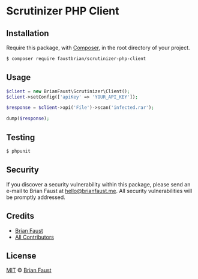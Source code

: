 # Scrutinizer PHP Client

## Installation

Require this package, with [Composer](https://getcomposer.org/), in the root directory of your project.

```bash
$ composer require faustbrian/scrutinizer-php-client
```

## Usage

```php
$client = new BrianFaust\Scrutinizer\Client();
$client->setConfig(['apiKey' => 'YOUR_API_KEY']);

$response = $client->api('File')->scan('infected.rar');

dump($response);
```

## Testing

``` bash
$ phpunit
```

## Security

If you discover a security vulnerability within this package, please send an e-mail to Brian Faust at hello@brianfaust.me. All security vulnerabilities will be promptly addressed.

## Credits

- [Brian Faust](https://github.com/faustbrian)
- [All Contributors](../../contributors)

## License

[MIT](LICENSE) © [Brian Faust](https://brianfaust.me)
